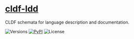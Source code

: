 # [cldf-ldd](https://fl.mt/cldf-ldd)

CLDF schemata for language description and documentation.

![Versions](https://img.shields.io/pypi/pyversions/cldf-ldd)
[![PyPI](https://img.shields.io/pypi/v/cldf-ldd.svg)](https://pypi.org/project/cldf-ldd)
![License](https://img.shields.io/github/license/fmatter/cldf-ldd)